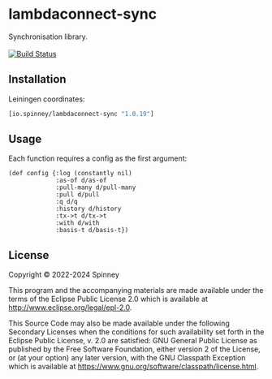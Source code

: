 # lambdaconnect-sync

Synchronisation library. <br> <br>
[![Build Status](https://app.travis-ci.com/spinneyio/lambdaconnect-sync.svg?branch=master)](https://app.travis-ci.com/spinneyio/lambdaconnect-sync)

## Installation

Leiningen coordinates:
```clojure
[io.spinney/lambdaconnect-sync "1.0.19"]
```

## Usage

Each function requires a config as the first argument:

```
(def config {:log (constantly nil)
             :as-of d/as-of
             :pull-many d/pull-many
             :pull d/pull
             :q d/q
             :history d/history
             :tx->t d/tx->t
             :with d/with
             :basis-t d/basis-t})
```

## License

Copyright © 2022-2024 Spinney

This program and the accompanying materials are made available under the
terms of the Eclipse Public License 2.0 which is available at
http://www.eclipse.org/legal/epl-2.0.

This Source Code may also be made available under the following Secondary
Licenses when the conditions for such availability set forth in the Eclipse
Public License, v. 2.0 are satisfied: GNU General Public License as published by
the Free Software Foundation, either version 2 of the License, or (at your
option) any later version, with the GNU Classpath Exception which is available
at https://www.gnu.org/software/classpath/license.html.
